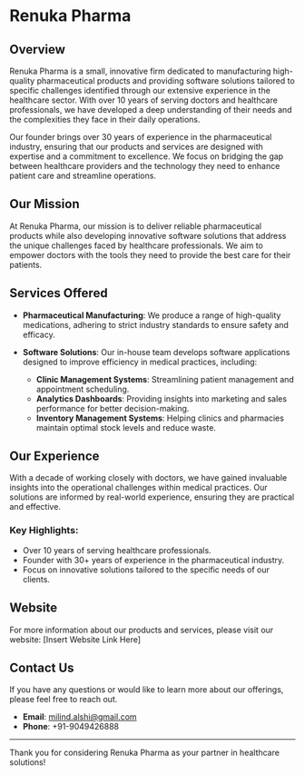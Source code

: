 # Renuka Pharma

## Overview

Renuka Pharma is a small, innovative firm dedicated to manufacturing high-quality pharmaceutical products and providing software solutions tailored to specific challenges identified through our extensive experience in the healthcare sector. With over 10 years of serving doctors and healthcare professionals, we have developed a deep understanding of their needs and the complexities they face in their daily operations.

Our founder brings over 30 years of experience in the pharmaceutical industry, ensuring that our products and services are designed with expertise and a commitment to excellence. We focus on bridging the gap between healthcare providers and the technology they need to enhance patient care and streamline operations.

## Our Mission

At Renuka Pharma, our mission is to deliver reliable pharmaceutical products while also developing innovative software solutions that address the unique challenges faced by healthcare professionals. We aim to empower doctors with the tools they need to provide the best care for their patients.

## Services Offered

- **Pharmaceutical Manufacturing**: We produce a range of high-quality medications, adhering to strict industry standards to ensure safety and efficacy.
  
- **Software Solutions**: Our in-house team develops software applications designed to improve efficiency in medical practices, including:
  - **Clinic Management Systems**: Streamlining patient management and appointment scheduling.
  - **Analytics Dashboards**: Providing insights into marketing and sales performance for better decision-making.
  - **Inventory Management Systems**: Helping clinics and pharmacies maintain optimal stock levels and reduce waste.

## Our Experience

With a decade of working closely with doctors, we have gained invaluable insights into the operational challenges within medical practices. Our solutions are informed by real-world experience, ensuring they are practical and effective.

### Key Highlights:
- Over 10 years of serving healthcare professionals.
- Founder with 30+ years of experience in the pharmaceutical industry.
- Focus on innovative solutions tailored to the specific needs of our clients.

## Website

For more information about our products and services, please visit our website: [Insert Website Link Here]

## Contact Us

If you have any questions or would like to learn more about our offerings, please feel free to reach out.

- **Email**: milind.alshi@gmail.com
- **Phone**: +91-9049426888

---

Thank you for considering Renuka Pharma as your partner in healthcare solutions!
